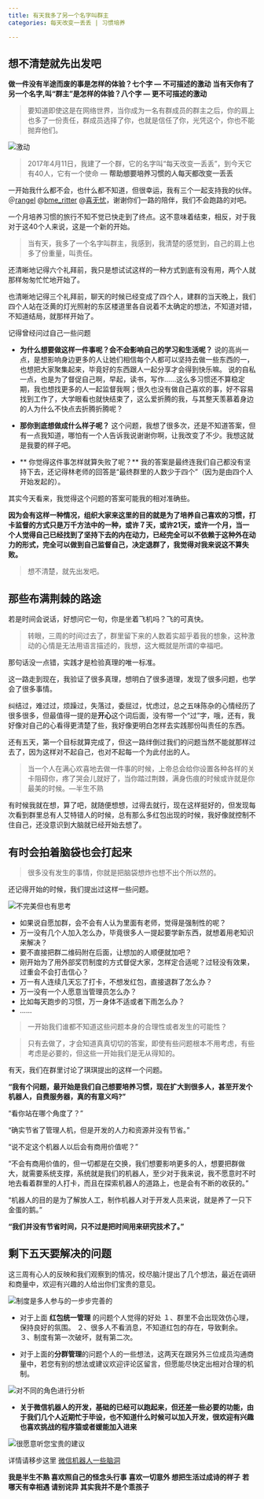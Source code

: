 ```yaml
---
title: 有天我多了另一个名字叫群主
categories: 每天改变一丢丢 | 习惯培养

---
```




## 想不清楚就先出发吧
**做一件没有半途而废的事是怎样的体验？七个字 — 不可描述的激动**
**当有天你有了另一个名字,叫“群主”是怎样的体验？八个字 — 更不可描述的激动**

>要知道即使这是在网络世界，当你成为一名有群成员的群主之后，你的肩上也多了一份责任，群成员选择了你，也就是信任了你，光凭这个，你也不能抛弃他们。

![激动](http://upload-images.jianshu.io/upload_images/2190281-c5a72ce64d7c084e.jpg?imageMogr2/auto-orient/strip%7CimageView2/2/w/1240)

>2017年4月11日，我建了一个群，它的名字叫“每天改变一丢丢”，到今天它有40人，它有一个使命 — **帮助想要培养习惯的人每天都改变一丢丢**

一开始我什么都不会，也什么都不知道，但很幸运，我有三个一起支持我的伙伴。＠[rangel](http://www.jianshu.com/u/54aa25d86396) @[bme_ritter](http://www.jianshu.com/u/2db65e841261) @[喜无忧](http://www.jianshu.com/u/0c9c2e30a49c)，谢谢你们一路的陪伴，我们不会跑路的对吧。


一个月培养习惯的旅行不知不觉已快走到了终点。这不意味着结束，相反，对于我对于这40个人来说，这是一个新的开始。

>当有天，我多了一个名字叫群主，我感到，我清楚的感觉到，自己的肩上也多了份重量，叫责任。

还清晰地记得六个礼拜前，我只是想试试这样的一种方式到底有没有用，两个人就那样匆匆忙忙地开始了。

也清晰地记得三个礼拜前，聊天的时候已经变成了四个人，建群的当天晚上，我们四个人站在泛黄的灯光照射的东区楼道里各自说着不太确定的想法，不知道对错，不知道结局，就那样开始了。

记得曾经问过自己一些问题

* **为什么想要做这样一件事呢？会不会影响自己的学习和生活呢？**
说的高尚一点，是想影响身边更多的人让她们相信每个人都可以坚持去做一些东西的一，也想把大家聚集起来，毕竟好的东西跟人一起分享才会得到快乐嘛。
说的自私一点，也是为了督促自己啊，早起，读书，写作......这么多习惯还不算稳定期，我也想找更多的人一起监督我啊；很久也没有做自己喜欢的事，好不容易找到工作了，大学眼看也就快结束了，这么爱折腾的我，与其整天羡慕着身边的人为什么不快点去折腾折腾呢？

* **那你到底想做成什么样子呢？**
这个问题，我想了很多次，还是不知道答案，但有一点我知道，哪怕有一个人告诉我说谢谢你啊，让我改变了不少。我想这就是我要的样子吧。

* ** 你觉得这件事怎样就算失败了呢？**
我的答案是最终连我们自己都没有坚持下去，还记得林老师的回答是“最终群里的人数少于四个”（因为是由四个人开始发起的）。

其实今天看来，我觉得这个问题的答案可能我的相对准确些。

**因为会有这样一种情况，组织大家来这里的目的就是为了培养自己喜欢的习惯，打卡监督的方式只是万千方法中的一种，或许７天，或许21天，或许一个月，当一个人觉得自己已经找到了坚持下去的内在动力，已经完全可以不依赖于这种外在动力的形式，完全可以做到自己监督自己，决定退群了，我觉得对我来说这不算失败。**

>想不清楚，就先出发吧。

## 那些布满荆棘的路途

若是时间会说话，好想问它一句，你是坐着飞机吗？飞的可真快。

>转眼，三周的时间过去了，群里留下来的人数着实超乎着我的想象，这种激动的心情是无法用语言描述的，我想，这大概就是所谓的幸福吧。

那句话没一点错，实践才是检验真理的唯一标准。

这一路走到现在，我验证了很多真理，想明白了很多道理，发现了很多问题，也学会了很多事情。

纠结过，难过过，烦躁过，失落过，委屈过，忧虑过，总之五味陈杂的心情经历了很多很多，但最值得一提的是**开心**这个词后面，没有带一个“过”字，哦，还有，我好像对自己的心看得更清楚了些，我好像更明白怎样去实践那份叫责任的东西。


还有五天，第一个目标就算完成了，但这一路绊倒过我们的问题当然不能就那样过去了，因为这样对不起自己，也对不起每一个为此付出的人。

>当一个人在满心欢喜地去做一件事的时候，上帝总会给你设置各种各样的关卡阻碍你，疼了哭会儿就好了，当你踏过荆棘，满身伤痕的时候或许就是你最美的时候。—半生不熟


有时候我就在想，算了吧，就随便想想，过得去就行，现在这样挺好的，但发现每次看到群里总有人艾特错人的时候，总有那么多红包出现的时候，我好像就控制不住自己，还没意识到大脑就已经开始去想了。

## 有时会拍着脑袋也会打起来
>很多没有发生的事情，你就是把脑袋想炸也想不出个所以然的。

还记得开始的时候，我们提出过这样一些问题。


![不完美但也有思考](http://upload-images.jianshu.io/upload_images/2190281-bb7a4c4b19df20c5.png?imageMogr2/auto-orient/strip%7CimageView2/2/w/1240)


* 如果说自愿加群，会不会有人认为里面有老师，觉得是强制性的呢？
* 万一没有几个人加入怎么办，毕竟很多人一提起要学新东西，就想着用老知识来解决？
* 要不直接把群二维码附在后面，让想加的人顺便就加吧？
* 刚开始为了用外部奖罚制度的方式督促大家，怎样定合适呢？过轻没有效果，过重会不会打击信心？
* 万一有人连续几天忘了打卡，不想发红包，直接退群了怎么办？
* 万一没有一个人愿意当管理员怎么办？
* 比如每天跑步的习惯，万一身体不适或者下雨怎么办？
* ......

>一开始我们谁都不知道这些问题本身的合理性或者发生的可能性？

>只有去做了，才会知道真真切切的答案，即使有些问题根本不用考虑，有些考虑是必要的，但这些一开始我们是无从得知的。

有天，我们在群里讨论了琪琪提出的这样一个问题。

**“我有个问题，最开始是我们自己想要培养习惯，现在扩大到很多人，甚至开发个机器人，自费服务器，真的有意义吗?”**

“看你站在哪个角度了？”

“确实节省了管理人机，但是开发的人力和资源并没有节省。”

“说不定这个机器人以后会有商用价值呢？”

“不会有商用价值的，但一切都是在交换，我们想要影响更多的人，想要把群做大，就需要系统支撑，系统就是我们的机器人，至少对于我来说，我不愿意时不时地去看着群里的人打卡，而且在探索机器人的道路上，也是会有不断的收获的。”

“机器人的目的是为了解放人工，制作机器人对于开发人员来说，就是养了一只下金蛋的鹅。”

**“我们并没有节省时间，只不过是把时间用来研究技术了。”**

## 剩下五天要解决的问题
这三周有心人的反映和我们观察到的情况，绞尽脑汁提出了几个想法，最近在调研和商量中，欢迎有兴趣的人给出你们宝贵的意见。

![制度是多人参与的一步步完善的](http://upload-images.jianshu.io/upload_images/2190281-0dbcab309986f7a0.png?imageMogr2/auto-orient/strip%7CimageView2/2/w/1240)

* 对于上面 **红包统一管理** 的问题个人觉得的好处
１、群里不会出现效仿心理，保持良好的氛围。
２、很多人不看消息，不知道红包的存在，导致剩余。
３、制度有第一次破坏，就有第二次。

* 对于上面的**分群管理**的问题个人的一些想法，这两天在跟另外三位成员沟通商量中，若您有别的想法或建议欢迎评论区留言，但愿能尽快定出相对合理的机制。


![对不同的角色进行分析](http://upload-images.jianshu.io/upload_images/2190281-db3621b10e66e3ef.jpg?imageMogr2/auto-orient/strip%7CimageView2/2/w/1240)


* **关于微信机器人的开发，基础的已经可以跑起来，但还差一些必要的功能，由于我们几个人近期忙于毕设，也不知道什么时候可以加入开发，很欢迎有兴趣也喜欢挑战的程序猿或者媛能加入进来**

![很愿意听您宝贵的建议](http://upload-images.jianshu.io/upload_images/2190281-d2f92a0dea562ed0.png?imageMogr2/auto-orient/strip%7CimageView2/2/w/1240)

详情请移步这里 [微信机器人一些脑洞](https://trello.com/b/k42jbdhT/-)

**我是半生不熟 喜欢照自己的怪念头行事**
**喜欢一切意外 想把生活过成诗的样子**
**若哪天有幸相遇 请别诧异 其实我并不是个乖孩子**